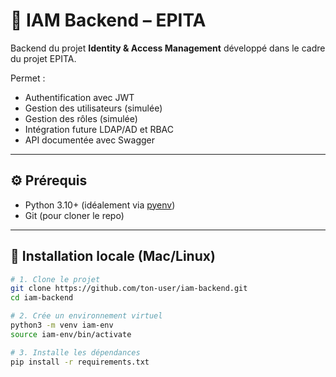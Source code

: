 # 🔐 IAM Backend – EPITA

Backend du projet **Identity & Access Management** développé dans le cadre du projet EPITA.

Permet :
- Authentification avec JWT
- Gestion des utilisateurs (simulée)
- Gestion des rôles (simulée)
- Intégration future LDAP/AD et RBAC
- API documentée avec Swagger

---

## ⚙️ Prérequis

- Python 3.10+ (idéalement via [pyenv](https://github.com/pyenv/pyenv))
- Git (pour cloner le repo)

---

## 🧪 Installation locale (Mac/Linux)

```bash
# 1. Clone le projet
git clone https://github.com/ton-user/iam-backend.git
cd iam-backend

# 2. Crée un environnement virtuel
python3 -m venv iam-env
source iam-env/bin/activate

# 3. Installe les dépendances
pip install -r requirements.txt
